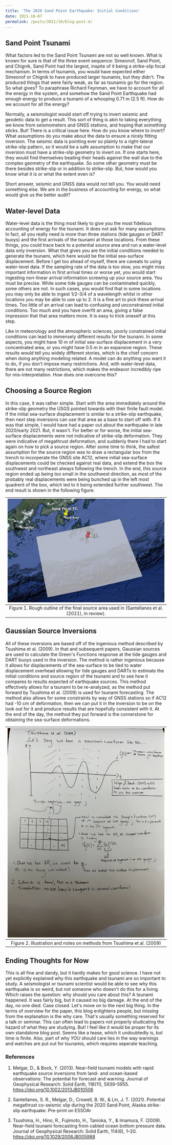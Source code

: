 ```yaml
---
title: 'The 2020 Sand Point Earthquake: Initial Conditions'
date: 2021-10-07
permalink: /posts/2021/10/blog-post-4/ 
---
```


## Sand Point Tsunami

What factors led to the Sand Point Tsunami are not so well known. What is known for sure is that of the three event sequence: Simeonof, Sand Point, and Chignik, Sand Point had the largest, inspite of it being a strike-slip focal mechanism. In terms of tsunamis, you would have expected either Simeonof or Chignik to have produced larger tsunamis, but they didn't. The produced things that were fairly weak, as far as tsunamis go for the region. So what gives? 
To paraphrase Richard Feynman, we have to account for all the energy in the system, and somehow the Sand Point Earthquake had enough energy to produce a tsunami of a whooping 0.71 m (2.5 ft). How do we account for all the energy?

Normally, a seismologist would start off trying to invert seismic and geodetic data to get a result. This sort of thing is akin to taking everything we know from seismometers and GNSS stations, and hoping that something sticks. But! There is a critical issue here.
How do you know where to invert? What assumptions do you make about the data to ensure a nicely fitting inversion. The seismic data is pointing ever so plainly to a right-lateral strike-slip pattern, so it would be a safe assumption to make that our inversion
must have a strike-slip geometry to invert on. If one starts here, they would find themselves beating their heads against the wall due to the complex geometry of the earthquake. So some other geometry must be there besides strike-slip or in addition to strike-slip.
But, how would you know what it is or what the extent even is?

Short answer, seismic and GNSS data would not tell you. You would need something else. We are in the business of accounting for energy, so what would give us the better audit? 

## Water-level Data

Water-level data is the thing most likely to give you the most fidelious accounting of energy for the tsunami. It does not ask for many assumptions. In fact, all you really need is more than three stations (tide gauges or DART buoys) and the first arrivals of the tsunami at those locations. From these things, you could trace back to a potential source area and run a water-level data only inversion. What that gives you are the initial conditions needed to generate the tsunami, which here would be the initial sea-surface displacement. 
Before I get too ahead of myself, there are caveats to using water-level data. If the sampling rate of the data is too slow, you might miss important information in first arrival times or worse yet, you would start ingesting non-linear arrival information screwing up your
source area. You must be precise. While some tide gauges can be contaminated quickly, some others are not. In such cases, you would find that in some locations you may only be able to ingest 1/2-3/4 of a wavelength whilst in other locations you may be able to use
up to 2. It is a fine art to pick these arrival times. Too little of an arrival can lead to confusing and unconstrained initial conditions. Too much and you have overfit an area, giving a false impression that that area matters more. It is easy to trick oneself at this step.

Like in meteorology and the atmospheric sciences, poorly constrained initial conditions can lead to immensely different results for the tsunami. In some aspects, you might have 10 m of initial sea-surface displacement in a very concentrated area, or you might have
0.5 m in an expansive region. These results would tell you widely different stories, which is the chief concern when doing anything modeling related. A model can do anything you want it to do, if you don't impose many restrictions. And, with water-level data, there are not many restrictions, which makes the endeavor incredibly ripe for mis-interpretation. 
How does one overcome this?

## Choosing a Source Region

In this case, it was rather simple. Start with the area immediately around the strike-slip geometry the USGS pointed towards with their finite fault model. If the initial sea-surface displacement is similar to a strike-slip earthquake, then next step inversions can use
that area as a base to start off with. If it was that simple, I would have had a paper out about the earthquake in late 2020/early 2021. But, it wasn't. For better or for worse, the initial sea-surface displacements were not indicative of strike-slip deformation. 
They were indicative of megathrust deformation, and suddenly there I had to start again on how to pick a source region. After some time to think, the safest assumption for the source region was to draw a rectangular box from the trench to incorperate the GNSS
site AC12, where initial sea-surface displacements could be checked against real data, and extend the box the southwest and northeast always following the trench. In the end, this source region ended up being too small in the southwest direction, as most
of the probably real displacements were being bunched up in the left most quadrent of the box, which led to it being extended further southwest. The end result is shown in the following figure. 


|<img src='/images/SA_rough.png'>|
|:--:|
|Figure 1. Rough outline of the final source area used in (Santellanes et al. (2021), in review).|

## Gaussian Source Inversions

All of these inversions are based off of the ingenious method described by Tsushima et al. (2009). In that and subsequent papers, Gaussian sources are used to calculate the Green's Functions response at the tide gauges and DART buoys used in the inversion. 
The method is rather ingenious because it allows for displacements of the sea-surface to be tied to water displacement overhead allowing for tide gauges and DARTs to estimate the initial conditions and source region of the tsunami and to see how it compares
to results expected of earthquake sources. This method effectively allows for a tsunami to be re-analyzed, as the method put forward by Tsushima et al. (2009) is used for tsunami forecasting. The method also allows for some constraints by way of GNSS stations
so if AC12 had -10 cm of deformation, then we can put it in the inversion to be on the look out for it and produce results that are hopefully consistent with it. At the end of the day, the method they put forward is the cornerstone for obtaining the sea-surface deformations.

|<img src='/images/IMG_3039.jpeg'>|
|:--:|
|Figure 2. Illustration and notes on methods from Tsushima et al. (2009)|

## Ending Thoughts for Now

This is all fine and dandy, but it hardly makes for good science. I have not yet explicitly explained why this earthquake and tsunami are so important to study. A seismologist or tsunami scientist would be able to see why this earthquake is so weird, but not someone
who doesn't do this for a living. Which raises the question: why should you care about this? A tsunami happened. It was fairly big, but it caused no big damage. At the end of the day, no one died. Case closed. Let's move on to the next big thing. In the terms of overview
for the paper, this blog enlightens people, but missing from the explanation is the why care. That's usually something reserved for a talk or seminar. This can often lead to papers not properly eludicating the hazard of what they are studying. But! I feel like it would be proper for its own standalone blog post. Seems like a tease, which it undoubtedly is, but time is finite. Also, part of why *YOU* should care lies in the way warnings and watches are put out for tsunamis, which requires seperate teaching. 

### References

1. Melgar, D., & Bock, Y. (2013). Near-field tsunami models with rapid earthquake source inversions from land- and ocean-based observations: The potential for forecast and warning. Journal of Geophysical Research: Solid Earth, 118(11), 5939–5955. https://doi.org/10.1002/2013JB010506

2. Santellanes, S. R., Melgar, D., Crowell, B. W., & Lin, J. T. (2021). Potential megathrust co-seismic slip during the 2020 Sand Point, Alaska strike-slip earthquake. Pre-print on ESSOAr

3. Tsushima, H., Hino, R., Fujimoto, H., Tanioka, Y., & Imamura, F. (2009). Near-field tsunami forecasting from cabled ocean bottom pressure data. Journal of Geophysical Research: Solid Earth, 114(6), 1–20. https://doi.org/10.1029/2008JB005988

 
 
